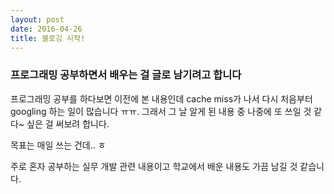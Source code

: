```yaml
---
layout: post
date: 2016-04-26
title: 블로깅 시작!
---
```


### 프로그래밍 공부하면서 배우는 걸 글로 남기려고 합니다

프로그래밍 공부를 하다보면 이전에 본 내용인데 cache miss가 나서 다시 처음부터 googling 하는 일이 많습니다 ㅠㅠ.
그래서 그 날 알게 된 내용 중 나중에 또 쓰일 것 같다~ 싶은 걸 써보려 합니다.

목표는 매일 쓰는 건데.. ㅎ

주로 혼자 공부하는 실무 개발 관련 내용이고 학교에서 배운 내용도 가끔 남길 것 같습니다. 